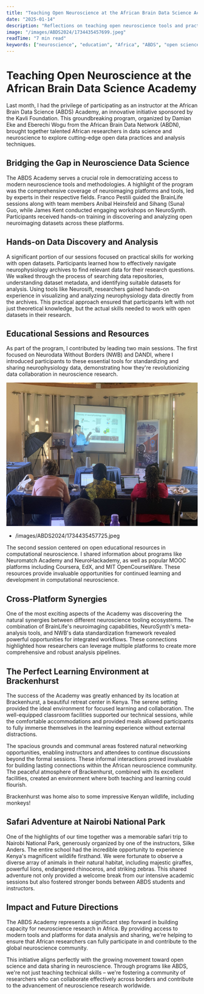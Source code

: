 ```yaml
---
title: "Teaching Open Neuroscience at the African Brain Data Science Academy"
date: "2025-01-14"
description: "Reflections on teaching open neuroscience tools and practices at the African Brain Data Science Academy"
image: "/images/ABDS2024/1734435457699.jpeg"
readTime: "7 min read"
keywords: ["neuroscience", "education", "Africa", "ABDS", "open science", "data science"]
---
```


# Teaching Open Neuroscience at the African Brain Data Science Academy

Last month, I had the privilege of participating as an instructor at the African Brain Data Science (ABDS) Academy, an innovative initiative sponsored by the Kavli Foundation. This groundbreaking program, organized by Damian Eke and Eberechi Wogu from the African Brain Data Network (ABDN), brought together talented African researchers in data science and neuroscience to explore cutting-edge open data practices and analysis techniques.

## Bridging the Gap in Neuroscience Data Science

The ABDS Academy serves a crucial role in democratizing access to modern neuroscience tools and methodologies. A highlight of the program was the comprehensive coverage of neuroimaging platforms and tools, led by experts in their respective fields. Franco Pestili guided the BrainLife sessions along with team members Anibal Heinsfeld and Sihang (Suna) Guo, while James Kent conducted engaging workshops on NeuroSynth. Participants received hands-on training in discovering and analyzing open neuroimaging datasets across these platforms.

## Hands-on Data Discovery and Analysis

A significant portion of our sessions focused on practical skills for working with open datasets. Participants learned how to effectively navigate neurophysiology archives to find relevant data for their research questions. We walked through the process of searching data repositories, understanding dataset metadata, and identifying suitable datasets for analysis. Using tools like Neurosift, researchers gained hands-on experience in visualizing and analyzing neurophysiology data directly from the archives. This practical approach ensured that participants left with not just theoretical knowledge, but the actual skills needed to work with open datasets in their research.

## Educational Sessions and Resources

As part of the program, I contributed by leading two main sessions. The first focused on Neurodata Without Borders (NWB) and DANDI, where I introduced participants to these essential tools for standardizing and sharing neurophysiology data, demonstrating how they're revolutionizing data collaboration in neuroscience research.

![Collaborative Learning](/images/ABDS2024/1734435457136.jpeg)


<!-- gallery-start width="500px" aspect="3/4" -->
- /images/ABDS2024/1734435457725.jpeg
<!-- gallery-end -->


The second session centered on open educational resources in computational neuroscience. I shared information about programs like Neuromatch Academy and NeuroHackademy, as well as popular MOOC platforms including Coursera, EdX, and MIT OpenCourseWare. These resources provide invaluable opportunities for continued learning and development in computational neuroscience.

## Cross-Platform Synergies

One of the most exciting aspects of the Academy was discovering the natural synergies between different neuroscience tooling ecosystems. The combination of BrainLife's neuroimaging capabilities, NeuroSynth's meta-analysis tools, and NWB's data standardization framework revealed powerful opportunities for integrated workflows. These connections highlighted how researchers can leverage multiple platforms to create more comprehensive and robust analysis pipelines.

## The Perfect Learning Environment at Brackenhurst

The success of the Academy was greatly enhanced by its location at Brackenhurst, a beautiful retreat center in Kenya. The serene setting provided the ideal environment for focused learning and collaboration. The well-equipped classroom facilities supported our technical sessions, while the comfortable accommodations and provided meals allowed participants to fully immerse themselves in the learning experience without external distractions.

The spacious grounds and communal areas fostered natural networking opportunities, enabling instructors and attendees to continue discussions beyond the formal sessions. These informal interactions proved invaluable for building lasting connections within the African neuroscience community. The peaceful atmosphere of Brackenhurst, combined with its excellent facilities, created an environment where both teaching and learning could flourish.

Brackenhurst was home also to some impressive Kenyan wildlife, including monkeys!

## Safari Adventure at Nairobi National Park

One of the highlights of our time together was a memorable safari trip to Nairobi National Park, generously organized by one of the instructors, Silke Anders. The entire school had the incredible opportunity to experience Kenya's magnificent wildlife firsthand. We were fortunate to observe a diverse array of animals in their natural habitat, including majestic giraffes, powerful lions, endangered rhinoceros, and striking zebras. This shared adventure not only provided a welcome break from our intensive academic sessions but also fostered stronger bonds between ABDS students and instructors.



## Impact and Future Directions

The ABDS Academy represents a significant step forward in building capacity for neuroscience research in Africa. By providing access to modern tools and platforms for data analysis and sharing, we're helping to ensure that African researchers can fully participate in and contribute to the global neuroscience community.

This initiative aligns perfectly with the growing movement toward open science and data sharing in neuroscience. Through programs like ABDS, we're not just teaching technical skills – we're fostering a community of researchers who can collaborate effectively across borders and contribute to the advancement of neuroscience research worldwide.

